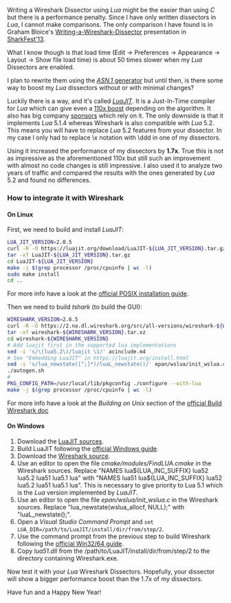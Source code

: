 Writing a Wireshark Dissector using *Lua* might be the easier than using *C* but there is a performance penalty. Since I have only written dissectors in *Lua*, I cannot make comparisons. The only comparison I have found is in Graham Bloice's [Writing-a-Wireshark-Dissector](https://sharkfestus.wireshark.org/sharkfest.13/presentations/PA-10_Writing-a-Wireshark-Dissector_Graham-Bloice.zip) presentation in [SharkFest'13](https://sharkfestus.wireshark.org/sf13).

What I know though is that load time (Edit -> Preferences -> Appearance -> Layout -> Show file load time) is about 50 times slower when my *Lua* Dissectors are enabled.

I plan to rewrite them using the [*ASN.1* generator](https://wiki.wireshark.org/Asn2wrs) but until then, is there some way to boost my *Lua* dissectors without or with minimal changes?

Luckily there is a way, and it's called [*LuaJIT*](https://luajit.org). It is a Just-In-Time compiler for *Lua* which can give even a [110x boost](https://luajit.org/performance_x86.html) depending on the algorithm. It also has big company [sponsors](https://luajit.org/sponsors.html) which rely on it. The only downside is that it implements *Lua* 5.1.4 whereas Wireshark is also compatible with *Lua* 5.2. This means you will have to replace *Lua* 5.2 features from your dissector. In my case I only had to replace \x notation with \ddd in one of my dissectors.

Using it increased the performance of my dissectors by **1.7x**. True this is not as impressive as the aforementioned 110x but still such an improvement with almost no code changes is still impressive. I also used it to analyze two years of traffic and compared the results with the ones generated by *Lua* 5.2 and found no differences.

### How to integrate it with Wireshark

#### On Linux

First, we need to build and install *LuaJIT*:
```bash
LUA_JIT_VERSION=2.0.5
curl -R -O https://luajit.org/download/LuaJIT-${LUA_JIT_VERSION}.tar.gz
tar -xf LuaJIT-${LUA_JIT_VERSION}.tar.gz
cd LuaJIT-${LUA_JIT_VERSION}
make -j $(grep processor /proc/cpuinfo | wc -l)
sudo make install
cd ..
```

For more info have a look at the [official POSIX installation guide](https://luajit.org/install.html#posix).

Then we need to build *tshark* (to build the GUI):

```bash
WIRESHARK_VERSION=2.6.5
curl -R -O https://2.na.dl.wireshark.org/src/all-versions/wireshark-${WIRESHARK_VERSION}.tar.xz
tar -xf wireshark-${WIRESHARK_VERSION}.tar.xz
cd wireshark-${WIRESHARK_VERSION}
# Add luajit first in the supported lua implementations
sed -i 's/\(lua5.2\)/luajit \1/' acinclude.m4
# See "Embedding LuaJIT" in https://luajit.org/install.html
sed -i 's/lua_newstate([^;]*)/luaL_newstate()/' epan/wslua/init_wslua.c
./autogen.sh
#
PKG_CONFIG_PATH=/usr/local/lib/pkgconfig ./configure --with-lua
make -j $(grep processor /proc/cpuinfo | wc -l)
```

For more info have a look at the *Building on Unix* section of the [official Build Wireshark doc](https://www.wireshark.org/docs/wsdg_html_chunked/ChSrcBuildFirstTime.html#_building_on_unix)

#### On Windows

1. Download the [LuaJIT sources](https://luajit.org/download.html).
2. Build LuaJIT following the [official Windows guide](https://luajit.org/install.html#windows).
3. Download the [Wireshark source](https://www.wireshark.org/#download).
4. Use an editor to open the file *cmake/modules/FindLUA.cmake* in the Wireshark sources. Replace "NAMES lua${LUA_INC_SUFFIX} lua52 lua5.2 lua51 lua5.1 lua" with "NAMES lua51 lua${LUA_INC_SUFFIX} lua52 lua5.2 lua51 lua5.1 lua". This is necessary to give priority to Lua 5.1 which is the *Lua* version implemented by *LuaJIT*.
5. Use an editor to open the file *epan/wslua/init_wslua.c* in the Wireshark sources. Replace "lua_newstate(wslua_allocf, NULL);" with "luaL_newstate();".
6. Open a *Visual Studio Command Prompt* and `set LUA_DIR=/path/to/LuaJIT/install/dir/from/step/2`.
7. Use the command prompt from the previous step to build Wireshark following the [official Win32/64 guide](https://www.wireshark.org/docs/wsdg_html_chunked/ChSetupWin32.html).
8. Copy *lua51.dll* from the /path/to/LuaJIT/install/dir/from/step/2 to the directory containing Wireshark.exe.

Now test it with your *Lua* Wireshark Dissectors. Hopefully, your dissector will show a bigger performance boost than the 1.7x of my dissectors.

Have fun and a Happy New Year!
